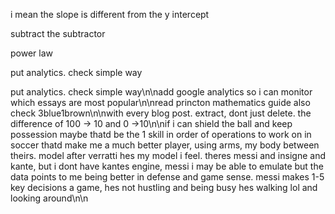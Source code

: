 i mean the slope is different from the y intercept

subtract the subtractor

power law

put analytics. check simple way

put analytics. check simple way\n\nadd google analytics so i can monitor which essays are most popular\n\nread princton mathematics guide also check 3blue1brown\n\nwith every blog post. extract, dont just delete. the difference of 100 -> 10 and 0 ->10\n\nif i can shield the ball and keep possession maybe thatd be the 1 skill in order of operations to work on in soccer thatd make me a much better player, using arms, my body between theirs. model after verratti hes my model i feel. theres messi and insigne and kante, but i dont have kantes engine, messi i may be able to emulate but the data points to me being better in defense and game sense. messi makes 1-5 key decisions a game, hes not hustling and being busy hes walking lol and looking around\n\n